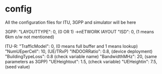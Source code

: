 # config
All the configuration files for ITU, 3GPP and simulator will be here

3GPP:
"LAYOUTTYPE": 0, (0 OR 1) ->nETWORK lAYOUT
"ISD": 0, (1 means 6km o/w not mentioned)

ITU-R:
"TrafficModel": 0, (0 means full buffer and 1 means lookup)
"NumUEperCell": 10, (UE/TRxP)
"INDOORRatio": 0.8, (device deployment)
"BuildingTypeLoss": 0.8 (check variable name)
"BandwidthMHz": 20, (same parameters as 3GPP)
"UEHeightout": 1.5, (check variable)
"UEHeightin": 7.5,  (seed value)
